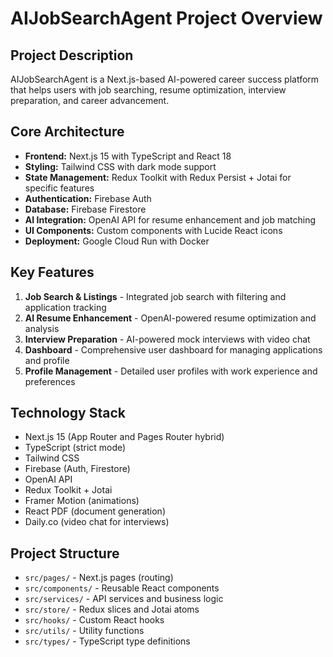 # AIJobSearchAgent Project Overview

## Project Description
AIJobSearchAgent is a Next.js-based AI-powered career success platform that helps users with job searching, resume optimization, interview preparation, and career advancement.

## Core Architecture
- **Frontend:** Next.js 15 with TypeScript and React 18
- **Styling:** Tailwind CSS with dark mode support
- **State Management:** Redux Toolkit with Redux Persist + Jotai for specific features
- **Authentication:** Firebase Auth
- **Database:** Firebase Firestore
- **AI Integration:** OpenAI API for resume enhancement and job matching
- **UI Components:** Custom components with Lucide React icons
- **Deployment:** Google Cloud Run with Docker

## Key Features
1. **Job Search & Listings** - Integrated job search with filtering and application tracking
2. **AI Resume Enhancement** - OpenAI-powered resume optimization and analysis
3. **Interview Preparation** - AI-powered mock interviews with video chat
4. **Dashboard** - Comprehensive user dashboard for managing applications and profile
5. **Profile Management** - Detailed user profiles with work experience and preferences

## Technology Stack
- Next.js 15 (App Router and Pages Router hybrid)
- TypeScript (strict mode)
- Tailwind CSS
- Firebase (Auth, Firestore)
- OpenAI API
- Redux Toolkit + Jotai
- Framer Motion (animations)
- React PDF (document generation)
- Daily.co (video chat for interviews)

## Project Structure
- `src/pages/` - Next.js pages (routing)
- `src/components/` - Reusable React components
- `src/services/` - API services and business logic
- `src/store/` - Redux slices and Jotai atoms
- `src/hooks/` - Custom React hooks
- `src/utils/` - Utility functions
- `src/types/` - TypeScript type definitions